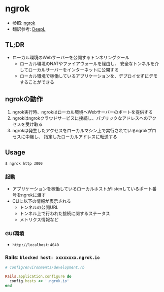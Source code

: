 # ngrok
- 参照: [ngrok](https://ngrok.com/)
- 翻訳参考: [DeepL](https://www.deepl.com/translator)

## TL;DR
- ローカル環境のWebサーバーを公開するトンネリングツール
  - ローカル環境のNATやファイアウォールを経由し、
    安全なトンネルを介してローカルサーバーをインターネットに公開する
  - ローカル環境で稼働しているアプリケーションを、デプロイせずにデモすることができる

## ngrokの動作
1. ngrok実行時、ngrokはローカル環境へWebサーバーのポートを提供する
2. ngrokはngrokクラウドサービスに接続し、パブリックなアドレスへのアクセスを受け取る
3. ngrokは発生したアクセスをローカルマシン上で実行されているngrokプロセスに中継し、
   指定したローカルアドレスに転送する

## Usage
```
$ ngrok http 3000
```

### 起動
- アプリケーションを稼働しているローカルホストがlistenしているポート番号をngrokに渡す
- CLIに以下の情報が表示される
  - トンネルの公開URL
  - トンネル上で行われた接続に関するステータス
  - メトリクス情報など

### GUI環境
- `http://localhost:4040`

### Rails: `blocked host: xxxxxxxx.ngrok.io`

```ruby
# config/environments/development.rb

Rails.application.configure do
  config.hosts << '.ngrok.io'
end
```

